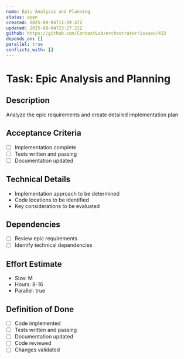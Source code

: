 ```yaml
---
name: Epic Analysis and Planning
status: open
created: 2025-09-04T11:19:47Z
updated: 2025-09-04T23:27:21Z
github: https://github.com/ContextLab/orchestrator/issues/413
depends_on: []
parallel: true
conflicts_with: []
---
```


# Task: Epic Analysis and Planning

## Description
Analyze the epic requirements and create detailed implementation plan

## Acceptance Criteria
- [ ] Implementation complete
- [ ] Tests written and passing
- [ ] Documentation updated

## Technical Details
- Implementation approach to be determined
- Code locations to be identified
- Key considerations to be evaluated

## Dependencies
- [ ] Review epic requirements
- [ ] Identify technical dependencies

## Effort Estimate
- Size: M
- Hours: 8-16
- Parallel: true

## Definition of Done
- [ ] Code implemented
- [ ] Tests written and passing
- [ ] Documentation updated
- [ ] Code reviewed
- [ ] Changes validated
